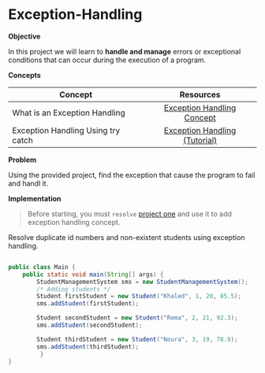 # Exception-Handling

**Objective**

In this project we will learn to **handle and manage** errors or exceptional conditions that can occur during the execution of a program. 

**Concepts**

| Concept   |      Resources      |
|----------|:-------------:|
| What is an Exception Handling | [Exception Handling Concept](https://github.com/nourabyte/Exception-Handling/blob/main/resource/What-is-exception-handling.md) |
| Exception Handling Using try catch | [Exception Handling (Tutorial)](https://www.youtube.com/watch?v=osEjmECD8bI)  |


**Problem**

Using the provided project, find the exception that cause the program to fail and handl it.

**Implementation**

> Before starting, you must `resolve` [project one](https://github.com/nourabyte/Package-Project/blob/main/README.md) and use it to add exception handling concept.

Resolve duplicate id numbers and non-existent students using exception handling.

```Java

public class Main {
    public static void main(String[] args) {
        StudentManagementSystem sms = new StudentManagementSystem();
        /* Adding students */
        Student firstStudent = new Student("Khaled", 1, 20, 85.5);
        sms.addStudent(firstStudent);

        Student secondStudent = new Student("Rema", 2, 21, 92.3);
        sms.addStudent(secondStudent);

        Student thirdStudent = new Student("Noura", 3, 19, 78.9);
        sms.addStudent(thirdStudent);
         }
}
```

